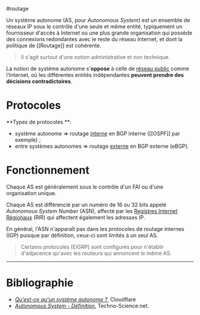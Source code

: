 #routage

Un système autonome (AS, pour *Autonomous System*) est un ensemble de réseaux IP sous le contrôle d'une seule et même entité, typiquement un fournisseur d'accès à Internet ou une plus grande organisation qui possède des connexions redondantes avec le reste du réseau Internet, et dont la politique de [[Routage]] est cohérente.

> Il s'agit surtout d'une notion administrative et non technique.

La notion de système autonome s'**oppose** à celle de <u>réseau public</u> comme l'Internet, où les différentes entités indépendantes **peuvent prendre des décisions contradictoires**.

# Protocoles 

**Types de protocoles **:
- système autonome => routage <u>interne</u> en BGP interne ([[OSPF]] par exemple) ;
- entre systèmes autonomes => routage <u>externe</u> en BGP externe (eBGP).

# Fonctionnement 

Chaque AS est généralement sous le contrôle d'un FAI ou d'une organisation unique.

Chaque AS est différencié par un numéro de 16 ou 32 bits appelé *Autonomous System Number* (ASN), affecté par les [Registres Internet Régionaux](https://fr.wikipedia.org/wiki/Registre_Internet_r%C3%A9gional) (RIR) qui affectent également les adresses IP.

En général, l'ASN n'apparaît pas dans les protocoles de routage internes (IGP) puisque par définition, ceux-ci sont limités à un seul AS.
> Certains protocoles (EIGRP) sont configurés pour n'établir d'adjacence qu'avec les routeurs qui annoncent le même AS.


____
# Bibliographie 
- [*Qu'est-ce qu'un système autonome ?*](https://www.cloudflare.com/fr-fr/learning/network-layer/what-is-an-autonomous-system/), Cloudflare
- [*Autonomous System - Définition*](https://www.techno-science.net/definition/3888.html), Techno-Science.net. 